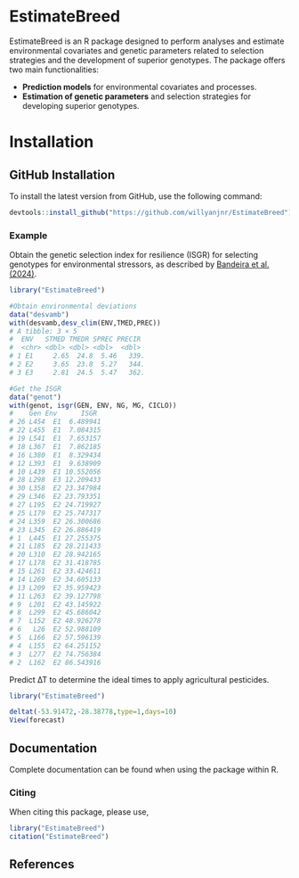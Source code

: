# EstimateBreed

EstimateBreed is an R package designed to perform analyses and estimate environmental covariates and genetic parameters related to selection strategies and the development of superior genotypes. The package offers two main functionalities: 
- **Prediction models** for environmental covariates and processes.
- **Estimation of genetic parameters** and selection strategies for developing superior genotypes.

# Installation

## GitHub Installation

To install the latest version from GitHub, use the following command:

```r
devtools::install_github("https://github.com/willyanjnr/EstimateBreed")
```

### Example
Obtain the genetic selection index for resilience (ISGR) for selecting genotypes for environmental stressors, as described by [Bandeira et al. (2024)](https://www.cropj.com/Carvalho_18_12_2024_825_830.pdf).

``` r
library("EstimateBreed")

#Obtain environmental deviations
data("desvamb")
with(desvamb,desv_clim(ENV,TMED,PREC))
# A tibble: 3 × 5
#  ENV   STMED TMEDR SPREC PRECIR
#  <chr> <dbl> <dbl> <dbl>  <dbl>
# 1 E1     2.65  24.8  5.46   339.
# 2 E2     3.65  23.8  5.27   344.
# 3 E3     2.81  24.5  5.47   362.

#Get the ISGR
data("genot")
with(genot, isgr(GEN, ENV, NG, MG, CICLO))
#    Gen Env      ISGR
# 26 L454  E1  6.489941
# 22 L455  E1  7.084315
# 19 L541  E1  7.653157
# 18 L367  E1  7.862185
# 16 L380  E1  8.329434
# 12 L393  E1  9.638909
# 10 L439  E1 10.552056
# 28 L298  E3 12.209433
# 30 L358  E2 23.347984
# 29 L346  E2 23.793351
# 27 L195  E2 24.719927
# 25 L179  E2 25.747317
# 24 L359  E2 26.300686
# 23 L345  E2 26.886419
# 1  L445  E1 27.255375
# 21 L185  E2 28.211433
# 20 L310  E2 28.942165
# 17 L178  E2 31.418785
# 15 L261  E2 33.424611
# 14 L269  E2 34.605133
# 13 L209  E2 35.959423
# 11 L263  E2 39.127798
# 9  L201  E2 43.145922
# 8  L299  E2 45.686042
# 7  L152  E2 48.926278
# 6   L26  E2 52.988109
# 5  L166  E2 57.596139
# 4  L155  E2 64.251152
# 3  L277  E2 74.756384
# 2  L162  E2 86.543916
```
Predict ∆T to determine the ideal times to apply agricultural pesticides.
``` r
library("EstimateBreed")

deltat(-53.91472,-28.38778,type=1,days=10)
View(forecast)
```

## Documentation
Complete documentation can be found when using the package within R.

### Citing
When citing this package, please use,
``` r
library("EstimateBreed")
citation("EstimateBreed")
```

## References
